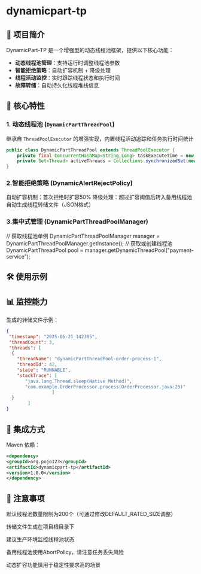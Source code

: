 # dynamicpart-tp


## 📖 项目简介

DynamicPart-TP 是一个增强型的动态线程池框架，提供以下核心功能：
- **动态线程池管理**：支持运行时调整线程池参数
- **智能拒绝策略**：自动扩容机制 + 降级处理
- **线程活动监控**：实时跟踪线程状态和执行时间
- **故障转储**：自动持久化线程堆栈信息

## 🚀 核心特性

### 1. 动态线程池 (`DynamicPartThreadPool`)
继承自 `ThreadPoolExecutor` 的增强实现，内置线程活动追踪和任务执行时间统计

```java
public class DynamicPartThreadPool extends ThreadPoolExecutor {
    private final ConcurrentHashMap<String,Long> taskExecuteTime = new ConcurrentHashMap<>();
    private Set<Thread> activeThreads = Collections.synchronizedSet(new HashSet<>());
}
```

### 2.智能拒绝策略 (DynamicAlertRejectPolicy)

自动扩容机制：首次拒绝时扩容50%
降级处理：超过扩容阈值后转入备用线程池
自动生成线程转储文件（JSON格式）


### 3.集中式管理 (DynamicPartThreadPoolManager)

// 获取线程池单例
DynamicPartThreadPoolManager manager = DynamicPartThreadPoolManager.getInstance();
// 获取或创建线程池
DynamicPartThreadPool pool = manager.getDynamicThreadPool("payment-service");



## 🛠️ 使用示例


## 📊 监控能力

生成的转储文件示例：
```json
{
 "timestamp": "2025-06-21_142305",
 "threadCount": 3,
 "threads": [
  {
    "threadName": "dynamicPartThreadPool-order-process-1",
    "threadId": 42,
    "state": "RUNNABLE",
    "stackTrace": [
       "java.lang.Thread.sleep(Native Method)",
       "com.example.OrderProcessor.process(OrderProcessor.java:25)"
                 ]
  }
        ]
}
```

## 🔧 集成方式

Maven 依赖：
```xml
<dependency>
<groupId>org.pojo123</groupId>
<artifactId>dynamicpart-tp</artifactId>
<version>1.0.0</version>
</dependency>
```


## 📝 注意事项

默认线程池数量限制为200个（可通过修改DEFAULT_RATED_SIZE调整）

转储文件生成在项目根目录下

建议生产环境监控线程池状态

备用线程池使用AbortPolicy，请注意任务丢失风险

动态扩容功能慎用于稳定性要求高的场景
